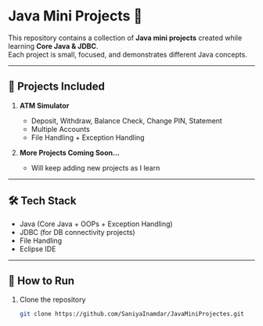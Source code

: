 # Java Mini Projects 🚀

This repository contains a collection of **Java mini projects** created while learning **Core Java & JDBC**.  
Each project is small, focused, and demonstrates different Java concepts.

---

## 📌 Projects Included
1. **ATM Simulator**  
   - Deposit, Withdraw, Balance Check, Change PIN, Statement  
   - Multiple Accounts  
   - File Handling + Exception Handling  

2. **More Projects Coming Soon...**  
   - Will keep adding new projects as I learn  

---

## 🛠️ Tech Stack
- Java (Core Java + OOPs + Exception Handling)  
- JDBC (for DB connectivity projects)  
- File Handling  
- Eclipse IDE  

---

## 🚀 How to Run
1. Clone the repository  
   ```bash
   git clone https://github.com/SaniyaInamdar/JavaMiniProjectes.git
